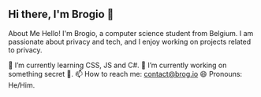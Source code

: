 ## Hi there, I'm Brogio 👋



About Me
Hello! I'm Brogio, a computer science student from Belgium. I am passionate about privacy and tech, and I enjoy working on projects related to privacy.

🌱 I’m currently learning CSS, JS and C#.
🔭 I’m currently working on something secret 👀.
📫 How to reach me: contact@brog.io
😄 Pronouns: He/Him.


